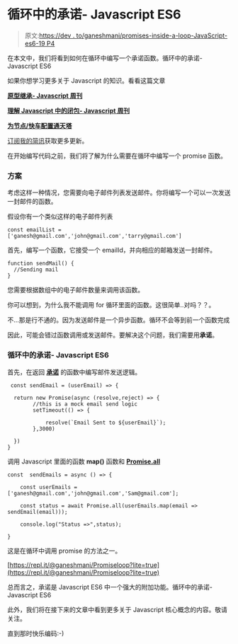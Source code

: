 # 循环中的承诺- Javascript ES6

> 原文:[https://dev . to/ganeshmani/promises-inside-a-loop-JavaScript-es6-19 P4](https://dev.to/ganeshmani/promises-inside-a-loop-javascript-es6-19p4)

在本文中，我们将看到如何在循环中编写一个承诺函数。循环中的承诺- Javascript ES6

如果你想学习更多关于 Javascript 的知识。看看这篇文章

**[原型继承- Javascript 周刊](https://cloudnweb.dev/2019/07/prototypal-inheritance-javascript-weekly/)**

**[理解 Javascript 中的闭包- Javascript 周刊](https://cloudnweb.dev/2019/07/understanding-closures-in-javascript-javascript-weekly/)**

**[为节点/快车配置通天塔](https://cloudnweb.dev/2019/07/configuring-babel-for-node-js-express-server/)**

[订阅我的简讯](http://eepurl.com/gvbr7j)获取更多更新。

在开始编写代码之前，我们将了解为什么需要在循环中编写一个 promise 函数。

### 方案

考虑这样一种情况，您需要向电子邮件列表发送邮件。你将编写一个可以一次发送一封邮件的函数。

假设你有一个类似这样的电子邮件列表

```
const emailList = ['ganesh@gmail.com','john@gmail.com','tarry@gmail.com']
```

首先，编写一个函数，它接受一个 emailId，并向相应的邮箱发送一封邮件。

```
function sendMail() {
  //Sending mail
}
```

您需要根据数组中的电子邮件数量来调用该函数。

你可以想到，为什么我不能调用 for 循环里面的函数。这很简单..对吗？？。

不...那是行不通的。因为发送邮件是一个异步函数。循环不会等到前一个函数完成

因此，可能会错过函数调用或发送邮件。要解决这个问题，我们需要用**承诺**。

### 循环中的承诺- Javascript ES6

首先，在返回 **[承诺](https://medium.com/javascript-scene/master-the-javascript-interview-what-is-a-promise-27fc71e77261)** 的函数中编写邮件发送逻辑。

```
 const sendEmail = (userEmail) => {

  return new Promise(async (resolve,reject) => {
        //this is a mock email send logic
        setTimeout(() => {

            resolve(`Email Sent to ${userEmail}`);
        },3000)

  })
}
```

调用 Javascript 里面的函数 **map()** 函数和 **[Promise.all](https://www.taniarascia.com/promise-all-with-async-await/)**

```
const  sendEmails = async () => {

    const userEmails = ['ganesh@gmail.com','john@gmail.com','Sam@gmail.com'];

    const status = await Promise.all(userEmails.map(email => sendEmail(email)));

    console.log("Status =>",status);

}
```

这是在循环中调用 promise 的方法之一。

[https://repl.it/@ganeshmani/Promiseloop?lite=true](https://repl.it/@ganeshmani/Promiseloop?lite=true)

总而言之，承诺是 Javascript ES6 中一个强大的附加功能。循环中的承诺- Javascript ES6

此外，我们将在接下来的文章中看到更多关于 Javascript 核心概念的内容。敬请关注。

直到那时快乐编码:-)